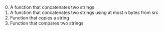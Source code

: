 0. A function that concatenates two strings
1. A function that concatenates two strings using at most n bytes from src
2. Function that copies a string
3. Function that compares two strings
